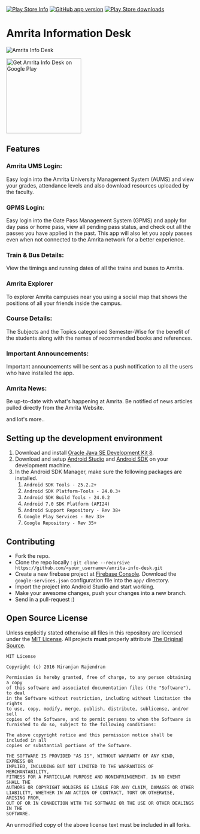 [![Play Store Info](https://img.shields.io/badge/Play_Store-v2.1.8-36B0C1.svg?style=flat-square&v=2.1.8)](https://play.google.com/store/apps/details?id=com.njlabs.amrita.aid) [![GitHub app version](https://img.shields.io/badge/GitHub-v2.1.8-yellow.svg?style=flat-square&v=2.1.8)](https://github.com/niranjan94/amrita-info-desk) [![Play Store downloads](https://img.shields.io/badge/downloads-4.3k%20total-E04253.svg?style=flat-square)](https://play.google.com/store/apps/details?id=com.njlabs.amrita.aid)

# Amrita Information Desk

![Amrita Info Desk](https://github.com/niranjan94/amrita-info-desk/blob/static-files/banner.jpg?raw=true)

[<img src="https://play.google.com/intl/en_us/badges/images/apps/en-play-badge-border.png" width="200" alt="Get Amrita Info Desk on Google Play" />](https://play.google.com/store/apps/details?id=com.njlabs.amrita.aid "Get Amrita Info Desk on Google Play")

## Features

### Amrita UMS Login:
Easy login into the Amrita University Management System (AUMS) and view your grades, attendance levels and also download resources uploaded by the faculty. 

### GPMS Login:
Easy login into the Gate Pass Management System (GPMS) and apply for day pass or home pass, view all pending pass status, and check out all the passes you have applied in the past. This app will also let you apply passes even when not connected to the Amrita network for a better experience. 

### Train & Bus Details:
View the timings and running dates of all the trains and buses to Amrita.

### Amrita Explorer
To explorer Amrita campuses near you using a social map that shows the positions of all your friends inside the campus.

### Course Details:
The Subjects and the Topics categorised Semester-Wise for the benefit of the students along with the names of recommended books and references.

### Important Announcements:
Important announcements will be sent as a push notification to all the users who have installed the app. 

### Amrita News:
Be up-to-date with what's happening at Amrita. Be notified of news articles pulled directly from the Amrita Website.

and lot's more..

## Setting up the development environment

1. Download and install [Oracle Java SE Development Kit 8](http://www.oracle.com/technetwork/java/javase/downloads/jdk8-downloads-2133151.html).
2. Download and setup [Android Studio](https://developer.android.com/studio/index.html) and [Android SDK](https://developer.android.com/studio/index.html#downloads) on your development machine. 
3. In the Android SDK Manager, make sure the following packages are installed.
    1. `Android SDK Tools - 25.2.2+`
    2. `Android SDK Platform-Tools - 24.0.3+`
    3. `Android SDK Build Tools - 24.0.2`
    4. `Android 7.0 SDK Platform (API24)`
    5. `Android Support Repository - Rev 38+`
    6. `Google Play Services - Rev 33+`
    7. `Google Repository - Rev 35+`

## Contributing

* Fork the repo.
* Clone the repo locally :  `git clone --recursive https://github.com/<your_username>/amrita-info-desk.git`
* Create a new firebase project at [Firebase Console](https://console.firebase.google.com/). Download the `google-services.json` configuration file into the `app/` directory.
* Import the project into Android Studio and start working.
* Make your awesome changes, push your changes into a new branch.
* Send in a pull-request :)

## Open Source License

Unless explicitly stated otherwise all files in this repository are licensed under the [MIT License](https://opensource.org/licenses/MIT). All projects **must** properly attribute [The Original Source](https://github.com/niranjan94/amrita-info-desk).
        
    MIT License
    
    Copyright (c) 2016 Niranjan Rajendran
    
    Permission is hereby granted, free of charge, to any person obtaining a copy
    of this software and associated documentation files (the "Software"), to deal
    in the Software without restriction, including without limitation the rights
    to use, copy, modify, merge, publish, distribute, sublicense, and/or sell
    copies of the Software, and to permit persons to whom the Software is
    furnished to do so, subject to the following conditions:
    
    The above copyright notice and this permission notice shall be included in all
    copies or substantial portions of the Software.
    
    THE SOFTWARE IS PROVIDED "AS IS", WITHOUT WARRANTY OF ANY KIND, EXPRESS OR
    IMPLIED, INCLUDING BUT NOT LIMITED TO THE WARRANTIES OF MERCHANTABILITY,
    FITNESS FOR A PARTICULAR PURPOSE AND NONINFRINGEMENT. IN NO EVENT SHALL THE
    AUTHORS OR COPYRIGHT HOLDERS BE LIABLE FOR ANY CLAIM, DAMAGES OR OTHER
    LIABILITY, WHETHER IN AN ACTION OF CONTRACT, TORT OR OTHERWISE, ARISING FROM,
    OUT OF OR IN CONNECTION WITH THE SOFTWARE OR THE USE OR OTHER DEALINGS IN THE
    SOFTWARE.
    
An unmodified copy of the above license text must be included in all forks.
